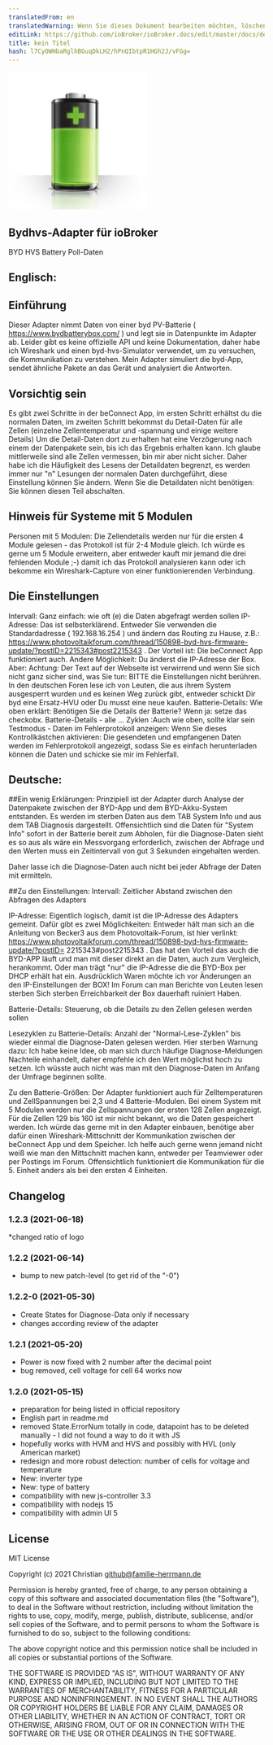```yaml
---
translatedFrom: en
translatedWarning: Wenn Sie dieses Dokument bearbeiten möchten, löschen Sie bitte das Feld "translationsFrom". Andernfalls wird dieses Dokument automatisch erneut übersetzt
editLink: https://github.com/ioBroker/ioBroker.docs/edit/master/docs/de/adapterref/iobroker.bydhvs/README.md
title: kein Titel
hash: l7CyOWHbaRglhBGuqDkLH2/hPnQIbtpR1HGh2J/vFGg=
---
```

![Logo](../../../en/adapterref/iobroker.bydhvs/admin/bydhvs.png)

## Bydhvs-Adapter für ioBroker
BYD HVS Battery Poll-Daten

## Englisch:
## Einführung
Dieser Adapter nimmt Daten von einer byd PV-Batterie ( https://www.bydbatterybox.com/ ) und legt sie in Datenpunkte im Adapter ab. Leider gibt es keine offizielle API und keine Dokumentation, daher habe ich Wireshark und einen byd-hvs-Simulator verwendet, um zu versuchen, die Kommunikation zu verstehen. Mein Adapter simuliert die byd-App, sendet ähnliche Pakete an das Gerät und analysiert die Antworten.

## Vorsichtig sein
Es gibt zwei Schritte in der beConnect App, im ersten Schritt erhältst du die normalen Daten, im zweiten Schritt bekommst du Detail-Daten für alle Zellen (einzelne Zellentemperatur und -spannung und einige weitere Details) Um die Detail-Daten dort zu erhalten hat eine Verzögerung nach einem der Datenpakete sein, bis ich das Ergebnis erhalten kann. Ich glaube mittlerweile sind alle Zellen vermessen, bin mir aber nicht sicher. Daher habe ich die Häufigkeit des Lesens der Detaildaten begrenzt, es werden immer nur "n" Lesungen der normalen Daten durchgeführt, diese Einstellung können Sie ändern. Wenn Sie die Detaildaten nicht benötigen: Sie können diesen Teil abschalten.

## Hinweis für Systeme mit 5 Modulen
Personen mit 5 Modulen: Die Zellendetails werden nur für die ersten 4 Module gelesen - das Protokoll ist für 2-4 Module gleich. Ich würde es gerne um 5 Module erweitern, aber entweder kauft mir jemand die drei fehlenden Module ;-) damit ich das Protokoll analysieren kann oder ich bekomme ein Wireshark-Capture von einer funktionierenden Verbindung.

## Die Einstellungen
Intervall: Ganz einfach: wie oft (e) die Daten abgefragt werden sollen IP-Adresse: Das ist selbsterklärend. Entweder Sie verwenden die Standardadresse ( 192.168.16.254 ) und ändern das Routing zu Hause, z.B.: https://www.photovoltaikforum.com/thread/150898-byd-hvs-firmware-update/?postID=2215343#post2215343 . Der Vorteil ist: Die beConnect App funktioniert auch. Andere Möglichkeit: Du änderst die IP-Adresse der Box. Aber: Achtung: Der Text auf der Webseite ist verwirrend und wenn Sie sich nicht ganz sicher sind, was Sie tun: BITTE die Einstellungen nicht berühren. In den deutschen Foren lese ich von Leuten, die aus ihrem System ausgesperrt wurden und es keinen Weg zurück gibt, entweder schickt Dir byd eine Ersatz-HVU oder Du musst eine neue kaufen.
Batterie-Details: Wie oben erklärt: Benötigen Sie die Details der Batterie? Wenn ja: setze das checkobx.
Batterie-Details - alle ... Zyklen :Auch wie oben, sollte klar sein Testmodus - Daten im Fehlerprotokoll anzeigen: Wenn Sie dieses Kontrollkästchen aktivieren: Die gesendeten und empfangenen Daten werden im Fehlerprotokoll angezeigt, sodass Sie es einfach herunterladen können die Daten und schicke sie mir im Fehlerfall.

## Deutsche:
##Ein wenig Erklärungen:
Prinzipiell ist der Adapter durch Analyse der Datenpakete zwischen der BYD-App und dem BYD-Akku-System entstanden. Es werden im sterben Daten aus dem TAB System Info und aus dem TAB Diagnosis dargestellt. Offensichtlich sind die Daten für "System Info" sofort in der Batterie bereit zum Abholen, für die Diagnose-Daten sieht es so aus als wäre ein Messvorgang erforderlich, zwischen der Abfrage und den Werten muss ein Zeitintervall von gut 3 Sekunden eingehalten werden.

Daher lasse ich die Diagnose-Daten auch nicht bei jeder Abfrage der Daten mit ermitteln.

##Zu den Einstellungen:
Intervall: Zeitlicher Abstand zwischen den Abfragen des Adapters

IP-Adresse: Eigentlich logisch, damit ist die IP-Adresse des Adapters gemeint. Dafür gibt es zwei Möglichkeiten: Entweder hält man sich an die Anleitung von Becker3 aus dem Photovoltaik-Forum, ist hier verlinkt: https://www.photovoltaikforum.com/thread/150898-byd-hvs-firmware-update/?postID= 2215343#post2215343 . Das hat den Vorteil das auch die BYD-APP läuft und man mit dieser direkt an die Daten, auch zum Vergleich, herankommt. Oder man trägt "nur" die IP-Adresse die die BYD-Box per DHCP erhält hat ein. Ausdrücklich Waren möchte ich vor Änderungen an den IP-Einstellungen der BOX! Im Forum can man Berichte von Leuten lesen sterben Sich sterben Erreichbarkeit der Box dauerhaft ruiniert Haben.

Batterie-Details: Steuerung, ob die Details zu den Zellen gelesen werden sollen

Lesezyklen zu Batterie-Details: Anzahl der "Normal-Lese-Zyklen" bis wieder einmal die Diagnose-Daten gelesen werden. Hier sterben Warnung dazu: Ich habe keine Idee, ob man sich durch häufige Diagnose-Meldungen Nachteile einhandelt, daher empfehle ich den Wert möglichst hoch zu setzen. Ich wüsste auch nicht was man mit den Diagnose-Daten im Anfang der Umfrage beginnen sollte.

Zu den Batterie-Größen: Der Adapter funktioniert auch für Zelltemperaturen und ZellSpannungen bei 2,3 und 4 Batterie-Modulen. Bei einem System mit 5 Modulen werden nur die Zellspannungen der ersten 128 Zellen angezeigt. Für die Zellen 129 bis 160 ist mir nicht bekannt, wo die Daten gespeichert werden. Ich würde das gerne mit in den Adapter einbauen, benötige aber dafür einen Wireshark-Mittschnitt der Kommunikation zwischen der beConnect App und dem Speicher. Ich helfe auch gerne wenn jemand nicht weiß wie man den Mittschnitt machen kann, entweder per Teamviewer oder per Postings im Forum. Offensichtlich funktioniert die Kommunikation für die 5. Einheit anders als bei den ersten 4 Einheiten.

## Changelog
<!--
	Placeholder for the next version (at the beginning of the line):
	### __WORK IN PROGRESS__
-->
### 1.2.3 (2021-06-18)
*changed ratio of logo

### 1.2.2 (2021-06-14)
* bump to new patch-level (to get rid of the "-0")

### 1.2.2-0 (2021-05-30)
* Create States for Diagnose-Data only if necessary
* changes according review of the adapter

### 1.2.1 (2021-05-20)
* Power is now fixed with 2 number after the decimal point
* bug removed, cell voltage for cell 64 works now

### 1.2.0 (2021-05-15)
* preparation for being listed in official repository
* English part in readme.md
* removed State.ErrorNum totally in code, datapoint has to be deleted manually - I did not found a way to do it with JS
* hopefully works with HVM and HVS and possibly with HVL (only American market)
* redesign and more robust detection: number of cells for voltage and temperature
* New: inverter type
* New: type of battery 
* compatibility with new js-controller 3.3
* compatibility with nodejs 15
* compatibility with admin UI 5


###

## License
MIT License

Copyright (c) 2021 Christian <github@familie-herrmann.de>

Permission is hereby granted, free of charge, to any person obtaining a copy
of this software and associated documentation files (the "Software"), to deal
in the Software without restriction, including without limitation the rights
to use, copy, modify, merge, publish, distribute, sublicense, and/or sell
copies of the Software, and to permit persons to whom the Software is
furnished to do so, subject to the following conditions:

The above copyright notice and this permission notice shall be included in all
copies or substantial portions of the Software.

THE SOFTWARE IS PROVIDED "AS IS", WITHOUT WARRANTY OF ANY KIND, EXPRESS OR
IMPLIED, INCLUDING BUT NOT LIMITED TO THE WARRANTIES OF MERCHANTABILITY,
FITNESS FOR A PARTICULAR PURPOSE AND NONINFRINGEMENT. IN NO EVENT SHALL THE
AUTHORS OR COPYRIGHT HOLDERS BE LIABLE FOR ANY CLAIM, DAMAGES OR OTHER
LIABILITY, WHETHER IN AN ACTION OF CONTRACT, TORT OR OTHERWISE, ARISING FROM,
OUT OF OR IN CONNECTION WITH THE SOFTWARE OR THE USE OR OTHER DEALINGS IN THE
SOFTWARE.